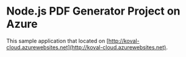 # Node.js PDF Generator Project on Azure

This sample application that located on [http://koval-cloud.azurewebsites.net](http://koval-cloud.azurewebsites.net).